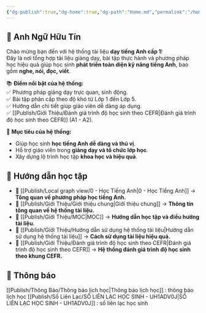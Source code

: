 ```yaml
---
{"dg-publish":true,"dg-home":true,"dg-path":"Home.md","permalink":"/home/","tags":["gardenEntry"],"dgPassFrontmatter":true,"updated":"2025-02-02T14:37:36.935+07:00"}
---
```



## 🎯 Anh Ngữ Hữu Tín
Chào mừng bạn đến với hệ thống tài liệu **dạy tiếng Anh cấp 1**!  
Đây là nơi tổng hợp tài liệu giảng dạy, bài tập thực hành và phương pháp học hiệu quả giúp học sinh **phát triển toàn diện kỹ năng tiếng Anh**, bao gồm **nghe, nói, đọc, viết**.  

📚 **Điểm nổi bật của hệ thống:**  
✅ Phương pháp giảng dạy trực quan, sinh động.  
✅ Bài tập phân cấp theo độ khó từ Lớp 1 đến Lớp 5.  
✅ Hướng dẫn chi tiết giúp giáo viên dễ dàng áp dụng.  
✅ [[Publish/Giới Thiệu/Đánh giá trình độ học sinh theo CEFR\|Đánh giá trình độ học sinh theo CEFR]] (A1 - A2).  

🚀 **Mục tiêu của hệ thống:**  
- Giúp học sinh **học tiếng Anh dễ dàng và thú vị**.  
- Hỗ trợ giáo viên trong **giảng dạy và tổ chức lớp học**.  
- Xây dựng lộ trình học tập **khoa học và hiệu quả**.  

## **📘 Hướng dẫn học tập**
- 🔹 [[Publish/Local graph view/0 - Học Tiếng Anh\|0 - Học Tiếng Anh]] → **Tổng quan về phương pháp học tiếng Anh.**  
- 🔹 [[Publish/Giới Thiệu/Giới thiệu chung\|Giới thiệu chung]] → **Thông tin tổng quan về hệ thống tài liệu.**  
- 🔹 [[Publish/Giới Thiệu/MOC\|MOC]] → **Hướng dẫn học tập và điều hướng tài liệu.**  
- 🔹 [[Publish/Giới Thiệu/Hướng dẫn sử dụng hệ thống tài liệu\|Hướng dẫn sử dụng hệ thống tài liệu]] → **Cách sử dụng tài liệu hiệu quả.**  
- 🔹 [[Publish/Giới Thiệu/Đánh giá trình độ học sinh theo CEFR\|Đánh giá trình độ học sinh theo CEFR]] → **Hệ thống đánh giá trình độ học sinh theo khung CEFR.**  

## **📘 Thông báo**
[[Publish/Thông Báo/Thông báo lịch học\|Thông báo lịch học]] : thông báo lịch học 
[[Publish/Sổ Liên Lạc/SỔ LIÊN LẠC HỌC SINH - UH1ADV0J\|SỔ LIÊN LẠC HỌC SINH - UH1ADV0J]] : sổ liên lạc học sinh

